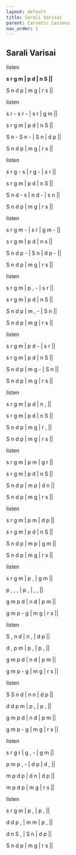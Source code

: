 ```yaml
---
layout: default
title: Sarali Varisai
parent: Carnatic Lessons
nav_order: 1
---
```


## Sarali Varisai

listen

**s   r   g   m   |   p   d   |   n   S   ||**


S   n   d   p   |   m   g   |   r   s   ||



listen

s   r - s   r - |   s   r   |   g   m   ||


s   r   g   m   |   p   d   |   n   S   ||


S   n - S   n - |   S   n   |   d   p   ||


S   n   d   p   |   m   g   |   r   s   ||



listen

s   r   g - s   |   r   g - |   s   r   ||


s   r   g   m   |   p   d   |   n   S   ||


S   n   d - s   |   n   d - |   s   n   ||


S   n   d   p   |   m   g   |   r   s   ||



listen

s   r   g   m - |   s   r   |   g   m - ||


s   r   g   m   |   p   d   |   n   s   ||


S   n   d   p - |   S   n   |   d   p - ||


S   n   d   p   |   m   g   |   r   s   ||



listen

s   r   g   m   |   p   , - |   s   r   ||


s   r   g   m   |   p   d   |   n   S   ||


S   n   d   p   |   m   , - |   S   n   ||


S   n   d   p   |   m   g   |   r   s   ||



listen

s   r   g   m   |   p   d - |   s   r   ||


s   r   g   m   |   p   d   |   n   S   ||


S   n   d   p   |   m   g - |   S   n   ||


S   n   d   p   |   m   g   |   r   s   ||



listen

s   r   g   m   |   p   d   |   n   ,   ||


s   r   g   m   |   p   d   |   n   S   ||


S   n   d   p   |   m   g   |   r   ,   ||


S   n   d   p   |   m   g   |   r   s   ||



listen

s   r   g   m   |   p   m   |   g   r   ||


s   r   g   m   |   p   d   |   n   S   ||


S   n   d   p   |   m   p   |   d   n   ||


S   n   d   p   |   m   g   |   r   s   ||



listen

s   r   g   m   |   p   m   |   d   p   ||


s   r   g   m   |   p   d   |   n   S   ||


S   n   d   p   |   m   p   |   g   m   ||


S   n   d   p   |   m   g   |   r   s   ||



listen

s   r   g   m   |   p   ,   |   g   m   ||


p   ,   ,   ,   |   p   ,   |   ,   ,   ||


g   m   p   d   |   n   d   |   p   m   ||


g   m   p - g   |   m   g   |   r   s   ||



listen

S   ,   n   d   |   n   ,   |   d   p   ||


d   ,   p   m   |   p   ,   |   p   ,   ||


g   m   p   d   |   n   d   |   p   m   ||


g   m   p - g   |   m   g   |   r   s   ||



listen

S   S   n   d   |   n   n   |   d   p   ||


d   d   p   m   |   p   ,   |   p   ,   ||


g   m   p   d   |   n   d   |   p   m   ||


g   m   p - g   |   m   g   |   r   s   ||



listen

s   r   g   r   |   g   , - |   g   m   ||


p   m   p   , - |   d   p   |   d   ,   ||


m   p   d   p   |   d   n   |   d   p   ||


m   p   d   p   |   m   g   |   r   s   ||



listen

s   r   g   m   |   p   ,   |   p   ,   ||


d   d   p   ,   |   m   m   |   p   ,   ||


d   n   S   ,   |   S   n   |   d   p   ||


S   n   d   p   |   m   g   |   r   s   ||